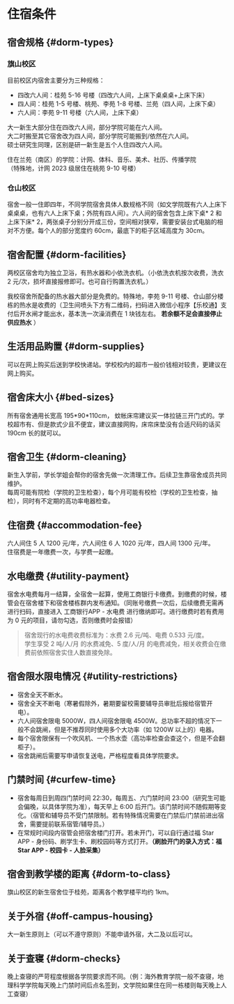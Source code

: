 # 住宿条件

## 宿舍规格 {#dorm-types}

### 旗山校区

目前校区内宿舍主要分为三种规格：

- 四改六人间：桂苑 5-16 号楼（四改六人间，上床下桌桌桌+上床下床）
- 四人间：桂苑 1-5 号楼、桃苑、李苑 1-8 号楼、兰苑（四人间，上床下桌）
- 六人间：李苑 9-11 号楼（六人间，上床下桌）

大一新生大部分住在四改六人间，部分学院可能在六人间。  
大二时搬至其它宿舍改为四人间，部分学院可能搬到/依然在六人间。  
硕士研究生同理，区别是研一新生是五个人住四改六人间。

住在兰苑（南区）的学院：计网、体科、音乐、美术、社历、传播学院  
（特殊地，计网 2023 级居住在桃苑 9-10 号楼）

### 仓山校区

宿舍一般一住即四年，不同学院宿舍具体人数规格不同（如文学院既有六人上床下桌桌桌，也有六人上床下桌；外院有四人间）。六人间的宿舍包含上床下桌\* 2 和上床下床\* 2，两张桌子分别分开成三份，空间相对狭窄，需要安装台式电脑的相对不方便。每个人的部分宽度约 60cm，最底下的柜子区域高度为 30cm。

## 宿舍配置 {#dorm-facilities}

两校区宿舍均为独立卫浴，有热水器和小依洗衣机。（小依洗衣机按次收费，洗衣 2 元/次，损坏直接报修即可。也可自行购置洗衣机。）

我校宿舍所配备的热水器大部分是免费的。特殊地，李苑 9-11 号楼、仓山部分楼栋的热水是收费的（卫生间喷头下方有二维码，扫码进入微信小程序【乐校通】支付后开水闸才能出水，基本洗一次澡消费在 1 块钱左右。 **若余额不足会直接停止供应热水** ）

## 生活用品购置 {#dorm-supplies}

可以在网上购买后送到学校快递站。学校校内的超市一般价钱相对较贵，更建议在网上购买。

## 宿舍床大小 {#bed-sizes}

所有宿舍通用长宽高 195\*90\*110cm， 蚊帐床帘建议买一体拉链三开门式的。学校超市有、但是款式少且不便宜，建议直接网购，床帘床垫没有合适尺码的话买 190cm 长的就可以。

## 宿舍卫生 {#dorm-cleaning}

新生入学前，学长学姐会帮你的宿舍先做一次清理工作。后续卫生靠宿舍成员共同维护。  
每周可能有院检（学院的卫生检查），每个月可能有校检（学校的卫生检查，抽检），同时有不定期的高功率电器检查。

## 住宿费 {#accommodation-fee}

六人间住 5 人 1200 元/年，六人间住 6 人 1020 元/年，四人间 1300 元/年。  
住宿费是一年缴费一次，与学费一起缴。

## 水电缴费 {#utility-payment}

宿舍水电费每月一结算，全宿舍一起算，使用工商银行卡缴费。到缴费的时候，楼管会在宿舍楼下和宿舍楼栋群内发布通知。（同账号缴费一次后，后续缴费无需再进行扫码，直接进入 工商银行APP - 水电费 进行缴纳即可。进行缴费时若有费用为 0 元的项目，请勿勾选，否则缴费时会报错）

> 宿舍现行的水电费收费标准为：水费 2.6 元/吨、电费 0.533 元/度。  
> 学生享受 2 吨/人/月 的水费减免、5 度/人/月 的电费减免，相关收费会在缴费前依照宿舍实住人数直接免除。

## 宿舍限水限电情况 {#utility-restrictions}

- 宿舍全天不断水。
- 宿舍全天不断电（寒暑假除外，暑期要留校需要辅导员审批后报给宿管开电）。
- 六人间宿舍限电 5000W，四人间宿舍限电 4500W。总功率不超的情况下一般不会跳闸，但是不推荐同时使用多个大功率（如 1200W 以上的）电器。
- 每个宿舍限保有一个吹风机、一个热水壶（高功率检查会查这个，但是不会翻柜子）。
- 宿舍跳闸后需要写申请恢复送电，严格程度看具体学院要求。

## 门禁时间 {#curfew-time}

- 宿舍每周日到周四门禁时间 22:30，每周五、六门禁时间 23:00（研究生可能会偏晚，以具体学院为准），每天早上 6:00 后开门。该门禁时间不随假期等变化。（宿管和辅导员不受门禁限制。若有特殊情况需要在门禁后/门禁前进出宿舍，需要提前联系宿管/辅导员。）
- 在常规时间段内宿管会把宿舍楼门打开。若未开门，可以自行通过福 Star APP - 身份码、刷学生卡、刷校园码等方式打开。**（刷脸开门的录入方式：福 Star APP - 校园卡 - 人脸采集）**

## 宿舍到教学楼的距离 {#dorm-to-class}

旗山校区的新生宿舍位于桂苑，距离各个教学楼平均约 1km。

## 关于外宿 {#off-campus-housing}

大一新生原则上（可以不遵守原则）不能申请外宿，大二及以后可以。

## 关于查寝 {#dorm-checks}

晚上查寝的严苛程度根据各学院要求而不同。（例：海外教育学院一般不查寝，地理科学学院每天晚上门禁时间后点名签到，文学院如果住在同一栋楼则每天晚上人工查寝）
